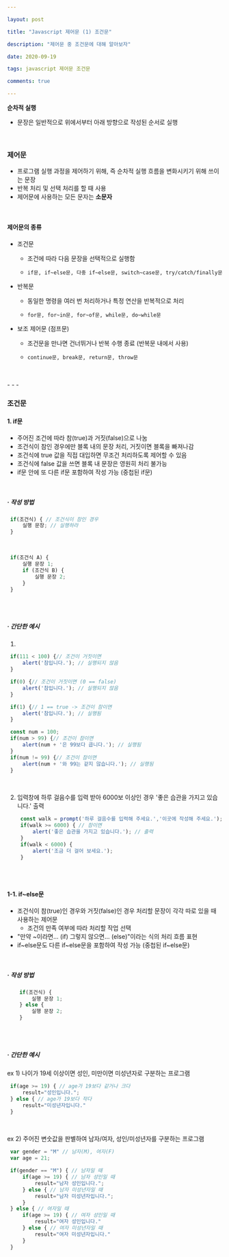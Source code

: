 ```yaml
---

layout: post

title: "Javascript 제어문 (1) 조건문"

description: "제어문 중 조건문에 대해 알아보자"

date: 2020-09-19

tags: javascript 제어문 조건문

comments: true

---
```






**순차적 실행**
- 문장은 일반적으로 위에서부터 아래 방향으로 작성된 순서로 실행

<br/>

### **제어문**
- 프로그램 실행 과정을 제어하기 위해, 즉 순차적 실행 흐름을 변화시키기 위해 쓰이는 문장
- 반복 처리 및 선택 처리를 할 때 사용
- 제어문에 사용하는 모든 문자는 **소문자**

<br/>

#### **제어문의 종류**
- 조건문
	- 조건에 따라 다음 문장을 선택적으로 실행함

	- `if문, if~else문, 다중 if~else문, switch~case문, try/catch/finally문`

- 반복문
	- 동일한 명령을 여러 번 처리하거나 특정 연산을 반복적으로 처리

	- `for문, for~in문, for~of문, while문, do~while문`


- 보조 제어문 (점프문)
	- 조건문을 만나면 건너뛰거나 반복 수행 종료 (반복문 내에서 사용)

	- `continue문, break문, return문, throw문`

<br/>
<br/>
- - -
<br/>

### **조건문**

#### **1. if문**

- 주어진 조건에 따라 참(true)과 거짓(false)으로 나눔
- 조건식이 참인 경우에만 블록 내의 문장 처리, 거짓이면 블록을 빠져나감
- 조건식에 true 값을 직접 대입하면 무조건 처리하도록 제어할 수 있음
- 조건식에 false 값을 쓰면 블록 내 문장은 영원히 처리 불가능
- if문 안에 또 다른 if문 포함하여 작성 가능 (중첩된 if문)

<br/>

##### **· 작성 방법**

   ```js
    if(조건식) { // 조건식이 참인 경우
        실행 문장; // 실행하라
    }
   ```

<br/>

   ```js
    if(조건식 A) {
        실행 문장 1;
        if (조건식 B) {
            실행 문장 2;
        }
    }
   ```

   <br/>
   <br/>

##### **· 간단한 예시**

1)

   ```js
    if(111 < 100) {// 조건이 거짓이면
    	alert('참입니다.'); // 실행되지 않음
    }

    if(0) {// 조건이 거짓이면 (0 == false)
    	alert('참입니다.'); // 실행되지 않음
    }

    if(1) {// 1 == true -> 조건이 참이면
        alert('참입니다.'); // 실행됨
    }

    const num = 100;
    if(num > 99) {// 조건이 참이면
        alert(num + '은 99보다 큽니다.'); // 실행됨
    }
    if(num != 99) {// 조건이 참이면
        alert(num + '와 99는 같지 않습니다.'); // 실행됨
    }
   ```

   <br/>

2) 입력창에 하루 걸음수를 입력 받아 6000보 이상인 경우 '좋은 습관을 가지고 있습니다.' 출력

   ```js
	const walk = prompt('하루 걸음수를 입력해 주세요.','이곳에 작성해 주세요.'); // prompt를 변수에 저장
    if(walk >= 6000) { // 참이면
        alert('좋은 습관을 가지고 있습니다.'); // 출력
    }
    if(walk < 6000) {
        alert('조금 더 걸어 보세요.');
    }
   ```

<br/>
<br/>

#### **1-1. if~else문**
- 조건식이 참(true)인 경우와 거짓(false)인 경우 처리할 문장이 각각 따로 있을 때 사용하는 제어문
	- 조건의 만족 여부에 따라 처리할 작업 선택
- "만약 ~이라면... (if) 그렇지 않으면... (else)"이라는 식의 처리 흐름 표현
- if~else문도 다른 if~else문을 포함하여 작성 가능 (중첩된 if~else문)
<br/>

##### **· 작성 방법**

```js
	if(조건식) {
    	실행 문장 1;
    } else {
    	실행 문장 2;
    }
```

   <br/>
   <br/>

##### **· 간단한 예시**

   ex 1) 나이가 19세 이상이면 성인, 미만이면 미성년자로 구분하는 프로그램

   ```js
    if(age >= 19) { // age가 19보다 같거나 크다
        result="성인입니다.";
    } else { // age가 19보다 작다
        result="미성년자입니다."
    }
   ```

   <br/>

   ex 2) 주어진 변숫값을 판별하여 남자/여자, 성인/미성년자를 구분하는 프로그램

   ```js
    var gender = "M" // 남자(M), 여자(F)
    var age = 21;

    if(gender == "M") { // 남자일 때
        if(age >= 19) { // 남자 성인일 때
            result="남자 성인입니다.";
        } else { // 남자 미성년자일 때
            result="남자 미성년자입니다.";
        }
    } else { // 여자일 때
        if(age >= 19) { // 여자 성인일 때
            result="여자 성인입니다."
        } else { // 여자 미성년자일 때
            result="여자 미성년자입니다."
        }
    }
   ```